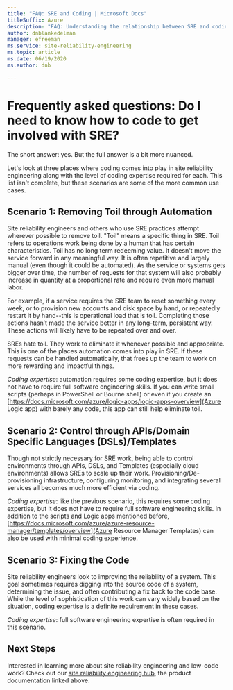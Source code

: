 ```yaml
---
title: "FAQ: SRE and Coding | Microsoft Docs"
titleSuffix: Azure
description: "FAQ: Understanding the relationship between SRE and coding"
author: dnblankedelman
manager: efreeman
ms.service: site-reliability-engineering
ms.topic: article
ms.date: 06/19/2020
ms.author: dnb

---
```

# Frequently asked questions: Do I need to know how to code to get involved with SRE?

The short answer: yes. But the full answer is a bit more nuanced.

Let's look at three places where coding comes into play in site reliability engineering along with the level of coding expertise required for each. This list isn't complete, but these scenarios are some of the more common use cases.

## Scenario 1: Removing Toil through Automation

Site reliability engineers and others who use SRE practices attempt wherever possible to remove toil. "Toil" means a specific thing in SRE. Toil refers to operations work being done by a human that has certain characteristics. Toil has no long term redeeming value. It doesn't move the service forward in any meaningful way. It is often repetitive and largely manual (even though it could be automated). As the service or systems gets bigger over time, the number of requests for that system will also probably increase in quantity at a proportional rate and require even more manual labor.

For example, if a service requires the SRE team to reset something every week, or to provision new accounts and disk space by hand, or repeatedly restart it by hand--this is operational load that is toil. Completing those actions hasn’t made the service better in any long-term, persistent way. These actions will likely have to be repeated over and over.

SREs hate toil. They work to eliminate it whenever possible and appropriate. This is one of the places automation comes into play in SRE. If these requests can be handled automatically, that frees up the team to work on more rewarding and impactful things.

*Coding expertise*: automation requires some coding expertise, but it does not have to require full software engineering skills. If you can write small scripts (perhaps in PowerShell or Bourne shell) or even if you create an [https://docs.microsoft.com/azure/logic-apps/logic-apps-overview](Azure Logic app) with barely any code, this app can still help eliminate toil.

## Scenario 2: Control through APIs/Domain Specific Languages (DSLs)/Templates

Though not strictly necessary for SRE work, being able to control environments through APIs, DSLs, and Templates (especially cloud environments) allows SREs to scale up their work. Provisioning/De-provisioning infrastructure, configuring monitoring, and integrating several services all becomes much more efficient via coding.

*Coding expertise*: like the previous scenario, this requires some coding expertise, but it does not have to require full software engineering skills. In addition to the scripts and Logic apps mentioned before, [https://docs.microsoft.com/azure/azure-resource-manager/templates/overview](Azure Resource Manager Templates) can also be used with minimal coding experience.

## Scenario 3: Fixing the Code

Site reliability engineers look to improving the reliability of a system. This goal sometimes requires digging into the source code of a system, determining the issue, and often contributing a fix back to the code base. While the level of sophistication of this work can vary widely based on the situation, coding expertise is a definite requirement in these cases.

*Coding expertise*: full software engineering expertise is often required in this scenario.


## Next Steps

Interested in learning more about site reliability engineering and low-code work? Check out our [site reliability engineering hub](../index.yml), the product documentation linked above.
